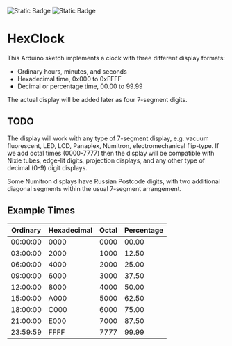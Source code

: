 ![Static Badge](https://img.shields.io/badge/MCU-ATmega328-green "MCU:ATmega328")
![Static Badge](https://img.shields.io/badge/BOARD-Arduino-green "BOARD:Arduino")

# HexClock #

This Arduino sketch implements a clock with three different display formats:
* Ordinary hours, minutes, and seconds
* Hexadecimal time, 0x000 to 0xFFFF
* Decimal or percentage time, 00.00 to 99.99

The actual display will be added later as four 7-segment digits.

## TODO ##

The display will work with any type of 7-segment display,
e.g. vacuum fluorescent, LED, LCD,
Panaplex, Numitron,
electromechanical flip-type.
If we add octal times (0000-7777) then the display will be compatible with
Nixie tubes,
edge-lit digits,
projection displays,
and any other type of decimal (0-9) digit displays.

Some Numitron displays have Russian Postcode digits,
with two additional diagonal segments within the usual 7-segment arrangement.

## Example Times ##

| Ordinary | Hexadecimal | Octal | Percentage |
|----------|-------------|-------|------------|
| 00:00:00 | 0000        | 0000  | 00.00      |
| 03:00:00 | 2000        | 1000  | 12.50      |
| 06:00:00 | 4000        | 2000  | 25.00      |
| 09:00:00 | 6000        | 3000  | 37.50      |
| 12:00:00 | 8000        | 4000  | 50.00      |
| 15:00:00 | A000        | 5000  | 62.50      |
| 18:00:00 | C000        | 6000  | 75.00      |
| 21:00:00 | E000        | 7000  | 87.50      |
| 23:59:59 | FFFF        | 7777  | 99.99      |

